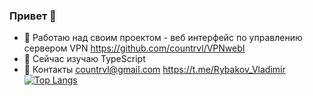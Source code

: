### Привет 👋
- 🔭 Работаю над своим проектом - веб интерфейс по управлению сервером VPN
        https://github.com/countrvl/VPNwebI
- 🌱 Сейчас изучаю TypeScript
- 💬 Контакты
        countrvl@gmail.com
        https://t.me/Rybakov_Vladimir
[![Top Langs](https://github-readme-stats.vercel.app/api/top-langs/?username=anuraghazra&layout=compact)](https://github.com/anuraghazra/github-readme-stats)

<!--
**countrvl/countrvl** is a ✨ _special_ ✨ repository because its `README.md` (this file) appears on your GitHub profile.

Here are some ideas to get you started:

- 🔭 I’m currently working on my own project
- 🌱 I’m currently learning ...
- 👯 I’m looking to collaborate on ...
- 🤔 I’m looking for help with ...
- 💬 Ask me about ...
- 📫 How to reach me: ...
- 😄 Pronouns: ...
- ⚡ Fun fact: ...
-->
